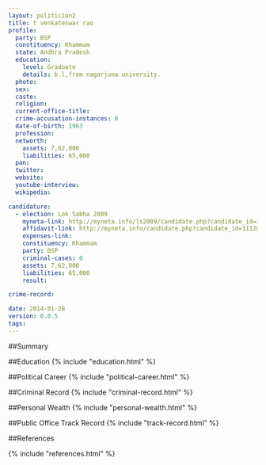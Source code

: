 ```yaml
---
layout: politician2
title: t venkateswar rao
profile: 
  party: BSP
  constituency: Khammam
  state: Andhra Pradesh
  education: 
    level: Graduate
    details: b.l,from nagarjuna university.
  photo: 
  sex: 
  caste: 
  religion: 
  current-office-title: 
  crime-accusation-instances: 0
  date-of-birth: 1963
  profession: 
  networth: 
    assets: 7,62,000
    liabilities: 65,000
  pan: 
  twitter: 
  website: 
  youtube-interview: 
  wikipedia: 

candidature: 
  - election: Lok Sabha 2009
    myneta-link: http://myneta.info/ls2009/candidate.php?candidate_id=1112
    affidavit-link: http://myneta.info/candidate.php?candidate_id=1112&scan=original
    expenses-link: 
    constituency: Khammam 
    party: BSP
    criminal-cases: 0
    assets: 7,62,000
    liabilities: 65,000
    result:  

crime-record: 

date: 2014-01-28
version: 0.0.5
tags: 
---
```

##Summary


##Education
{% include "education.html" %}


##Political Career
{% include "political-career.html" %}


##Criminal Record
{% include "criminal-record.html" %}


##Personal Wealth
{% include "personal-wealth.html" %}


##Public Office Track Record
{% include "track-record.html" %}


##References


{% include "references.html" %}